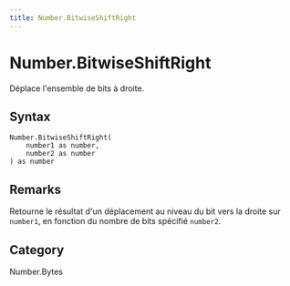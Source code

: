 ```yaml
---
title: Number.BitwiseShiftRight
---
```


# Number.BitwiseShiftRight


Déplace l&#39;ensemble de bits à droite.


## Syntax

```powerquery
Number.BitwiseShiftRight(
    number1 as number,
    number2 as number
) as number
```


## Remarks

Retourne le résultat d'un déplacement au niveau du bit vers la droite sur <code>number1</code>, en fonction du nombre de bits spécifié <code>number2</code>.



## Category
Number.Bytes
